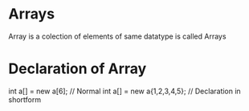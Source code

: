 # Arrays
Array is a colection of elements of same datatype is called Arrays

Declaration of Array
==========================================
int a[] = new a[6];      // Normal 
int a[] = new a{1,2,3,4,5};  //  Declaration in shortform
